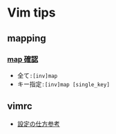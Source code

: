 Vim tips
============

mapping
------------
### [map 確認][show_map]
+ 全て`:[inv]map`
+ キー指定`:[inv]map [single_key]`

vimrc
------------
+ [設定の仕方参考][how_to_mapping]

<!-- ref site -->
[show_map]: http://vim-users.jp/2010/05/hack148/
[how_to_mapping]: http://deris.hatenablog.jp/entry/2013/05/02/192415
